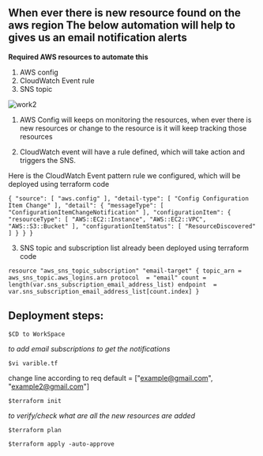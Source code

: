 ## When ever there is new resource found on the aws region The below automation will help to gives us an email notification alerts

**Required AWS resources to automate this**

1) AWS config
2) CloudWatch Event rule
3) SNS topic

![work2](https://user-images.githubusercontent.com/2727726/133082625-51fc2b1c-3eb7-462a-8a78-5e0dafd5656d.png)


1) AWS Config will keeps on monitoring the resources, when ever there is new resources or change to the resource is it will keep tracking those resources

2) CloudWatch event will have a rule defined, which will take action and triggers the SNS.

Here is the CloudWatch Event pattern rule we configured, which will be deployed using terraform code

` {
  "source": [
    "aws.config"
  ],
  "detail-type": [
    "Config Configuration Item Change"
  ],
  "detail": {
    "messageType": [
      "ConfigurationItemChangeNotification"
    ],
    "configurationItem": {
      "resourceType": [
        "AWS::EC2::Instance",
         "AWS::EC2::VPC",
         "AWS::S3::Bucket"
      ],
      "configurationItemStatus": [
        "ResourceDiscovered"
      ]
    }
  }
} `

3) SNS topic and subscription list already been deployed using terraform code 

` resource "aws_sns_topic_subscription" "email-target" {
  topic_arn = aws_sns_topic.aws_logins.arn
  protocol  = "email"
  count = length(var.sns_subscription_email_address_list)
  endpoint  =  var.sns_subscription_email_address_list[count.index]
  }
`
## Deployment steps:

`$CD to WorkSpace`

*to add email subscriptions to get the notifications*

`$vi varible.tf`  

change line according to req default = ["example@gmail.com", "example2@gmail.com"]
  
`$terraform init`

*to verify/check what are all the new resources are added*

`$terraform plan` 

`$terraform apply -auto-approve`


